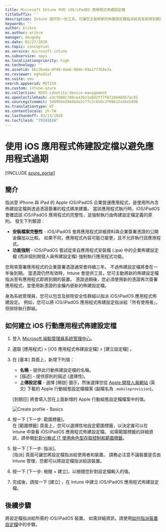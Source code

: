 ```yaml
---
title: Microsoft Intune 中的 iOS/iPadOS 應用程式佈建設定檔
titleSuffix: ''
description: Intune 提供您一些工具，可讓您主動將新的佈建設定檔指派給具有即將到期應用程式的裝置。
keywords: ''
author: Erikre
ms.author: erikre
manager: dougeby
ms.date: 02/27/2020
ms.topic: conceptual
ms.service: microsoft-intune
ms.subservice: apps
ms.localizationpriority: high
ms.technology: ''
ms.assetid: bbc3ba4a-df48-4aeb-988b-69a177764e3a
ms.reviewer: mghadial
ms.suite: ems
search.appverid: MET150
ms.custom: intune-azure
ms.collection: M365-identity-device-management
ms.openlocfilehash: e3cf008c708ce42611a842ff7f8720d48d57ac91
ms.sourcegitcommit: 3d895be2844bda2177c2c85dc2f09612a1be5490
ms.translationtype: HT
ms.contentlocale: zh-TW
ms.lasthandoff: 03/13/2020
ms.locfileid: "79341616"
---
```

# <a name="use-ios-app-provisioning-profiles-to-prevent-your-apps-from-expiring"></a>使用 iOS 應用程式佈建設定檔以避免應用程式過期

[!INCLUDE [azure_portal](../includes/azure_portal.md)]

## <a name="introduction"></a>簡介

指派至 iPhone 與 iPad 的 Apple iOS/iPadOS 企業營運應用程式，是使用所內含佈建設定檔與透過憑證簽署的程式碼來建置。 當該應用程式執行時，iOS/iPadOS 會確認該 iOS/iPadOS 應用程式的完整性，並強制執行由佈建設定檔定義的原則。 發生下列驗證︰

- **安裝檔案完整性** - iOS/iPadOS 會將應用程式詳細資料與企業簽署憑證的公開金鑰加以比較。 如果不同，應用程式內容可能已變更，且不允許執行該應用程式。
- **功能強制** - iOS/iPadOS 嘗試從來自應用程式安裝檔 (.ipa) 中的企業佈建設定檔 (而非個別開發人員佈建設定檔) 強制執行應用程式功能。


您用來簽署應用程式的企業簽署憑證通常會持續三年。 不過佈建設定檔將會在一年後到期。 當憑證仍然有效時，Intune 會提供工具，您可主動將新的佈建設定檔指派至有應用程式即將到期的裝置。
憑證過期後，您必須使用新的憑證再次簽署應用程式，並使用新憑證的金鑰內嵌新的佈建設定檔。

身為系統管理員，您可以包含及排除安全性群組以指派 iOS/iPadOS 應用程式佈建設定。 例如，您可以將 iOS/iPadOS 應用程式佈建設定指派給「所有使用者」，但排除執行群組。

## <a name="how-to-create-an-ios-mobile-app-provisioning-profile"></a>如何建立 iOS 行動應用程式佈建設定檔

1. 登入 [Microsoft 端點管理員系統管理中心](https://go.microsoft.com/fwlink/?linkid=2109431)。
2. 選取 [應用程式]   > [iOS 應用程式佈建設定檔]   > [建立設定檔]  。
3. 在 [基本]  頁面上，新增下列值：
    - **名稱** - 提供此行動佈建設定檔的名稱。
    - [描述]  - 提供原則的描述 (選擇性)。
    - **上傳設定檔** - 選擇 [開啟]  圖示，然後選擇您從 [Apple 開發人員網站](https://developer.apple.com/) \(英文\) 下載的 Apple 行動組態設定檔檔案 (副檔名為 `.mobileprovision`)。

   [到期日]  將會填入您在上面新增的 Apple 行動組態設定檔檔案中的值。<br>

   <img alt="Create profile - Basics" src="/media/app-provisioning-profile-ios/app-provisioning-profile-ios-01.png">

4. 按一下 [下一步:  範圍標籤]。<br>
   在 [範圍標籤]  頁面上，您可以選擇性地設定範圍標籤，以決定誰可以在 Intune 中查看 iOS/iPadOS 應用程式佈建設定檔。 如需範圍標籤的詳細資訊，請參閱[針對分散式 IT 使用角色型存取控制和範圍標籤](../fundamentals/scope-tags.md)。
5. 按一下 [下一步:  指派]。<br>
   [指派]  頁面可讓您將設定檔指派給使用者和裝置。 請務必注意不論裝置是否由 Intune 管理，您都可以將設定檔指派給該裝置。
6. 按一下 [下一步:  檢閱 + 建立]，以檢閱您針對設定檔輸入的值。
7. 完成後，請按一下 [建立]  ，在 Intune 中建立 iOS/iPadOS 應用程式佈建設定檔。 

## <a name="next-steps"></a>後續步驟

將設定檔指派給所需的 iOS/iPadOS 裝置。 如需詳細資訊，請使用[如何指派裝置設定檔](../configuration/device-profile-assign.md)中的步驟。
